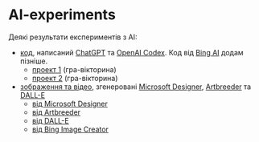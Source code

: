 # AI-experiments
Деякі результати експериментів з AI:
* [код](https://github.com/liketaurus/AI-experiments/tree/main/solutions), написаний [ChatGPT](https://chat.openai.com/chat) та [OpenAI Codex](https://platform.openai.com/playground?mode=chat). Код від [Bing AI](https://www.bing.com/) додам пізніше.
  * [проект 1](https://liketaurus.github.io/AI-experiments/solutions/trivia(Codex)/) (гра-вікторина)
  * [проект 2](https://liketaurus.github.io/AI-experiments/solutions/trivia(GPT)/) (гра-вікторина)   
* [зображення та відео](https://github.com/liketaurus/AI-experiments/tree/main/images), згенеровані [Microsoft Designer](https://designer.microsoft.com/), [Artbreeder](https://www.artbreeder.com/) та [DALL-E](https://labs.openai.com/)
  * [від Microsoft Designer](https://github.com/liketaurus/AI-experiments/tree/main/images/MicrosoftDesigner)
  * [від Artbreeder](https://github.com/liketaurus/AI-experiments/tree/main/images/Artbreeder)
  * [від DALL-E](https://github.com/liketaurus/AI-experiments/tree/main/images/DALL-E)
  * [від Bing Image Creator](https://github.com/liketaurus/AI-experiments/tree/main/images/BingAI)
